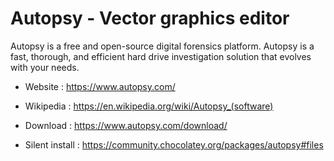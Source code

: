 # Autopsy - Vector graphics editor

Autopsy is a free and open-source digital forensics platform.
Autopsy is a fast, thorough, and efficient hard drive investigation solution that evolves with your needs.

* Website : https://www.autopsy.com/
* Wikipedia : https://en.wikipedia.org/wiki/Autopsy_(software)

* Download : https://www.autopsy.com/download/
* Silent install : https://community.chocolatey.org/packages/autopsy#files
